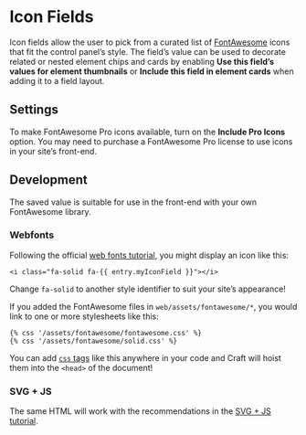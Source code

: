 # Icon Fields

Icon fields allow the user to pick from a curated list of [FontAwesome](https://fontawesome.com) icons that fit the control panel’s style. The field’s value can be used to decorate related or nested element chips and cards by enabling **Use this field’s values for element thumbnails** or **Include this field in element cards** when adding it to a field layout.

<!-- more -->

## Settings

To make FontAwesome Pro icons available, turn on the **Include Pro Icons** option. You may need to purchase a FontAwesome Pro license to use icons in your site’s front-end.

## Development

The saved value is suitable for use in the front-end with your own FontAwesome library.

### Webfonts

Following the official [web fonts tutorial](https://fontawesome.com/docs/web/setup/host-yourself/webfonts), you might display an icon like this:

```twig
<i class="fa-solid fa-{{ entry.myIconField }}"></i>
```

Change `fa-solid` to another style identifier to suit your site’s appearance!

If you added the FontAwesome files in `web/assets/fontawesome/*`, you would link to one or more stylesheets like this:

```twig
{% css '/assets/fontawesome/fontawesome.css' %}
{% css '/assets/fontawesome/solid.css' %}
```

You can add [`css` tags](../twig/tags.md#css) like this anywhere in your code and Craft will hoist them into the `<head>` of the document!

### SVG + JS

The same HTML will work with the recommendations in the [SVG + JS tutorial](https://fontawesome.com/docs/web/setup/host-yourself/svg-js).
